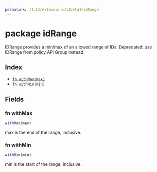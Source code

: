 ```yaml
---
permalink: /1.13/extensions/v1beta1/idRange
---
```


# package idRange

IDRange provides a min/max of an allowed range of IDs. Deprecated: use IDRange from policy API Group instead.

## Index

* [`fn withMax(max)`](#fn-withmax)
* [`fn withMin(min)`](#fn-withmin)

## Fields

### fn withMax

```ts
withMax(max)
```

max is the end of the range, inclusive.

### fn withMin

```ts
withMin(min)
```

min is the start of the range, inclusive.